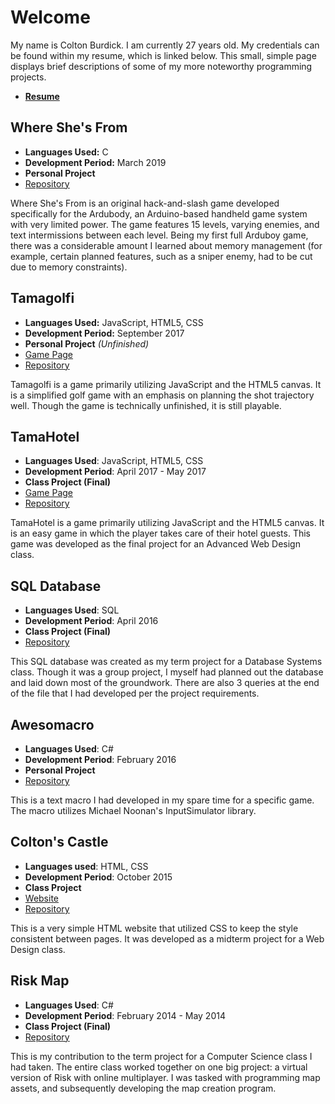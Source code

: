 # Welcome
My name is Colton Burdick. I am currently 27 years old. My credentials can be found within my resume, which is linked below. This small, simple page displays brief descriptions of some of my more noteworthy programming projects.
- [**Resume**](Colton_Burdick_Resume.PDF)



## Where She's From
- **Languages Used:** C
- **Development Period:** March 2019
- **Personal Project**
- [Repository](https://github.com/InvestigatorMelodytchi/wsf/tree/master/WHERESHESFROM)

Where She's From is an original hack-and-slash game developed specifically for the Ardubody, an Arduino-based handheld game system with very limited power. The game features 15 levels, varying enemies, and text intermissions between each level. Being my first full Arduboy game, there was a considerable amount I learned about memory management (for example, certain planned features, such as a sniper enemy, had to be cut due to memory constraints).



## Tamagolfi
- **Languages Used:** JavaScript, HTML5, CSS
- **Development Period:** September 2017
- **Personal Project** *(Unfinished)*
- [Game Page](https://investigatormelodytchi.github.io/tamagolfi/)
- [Repository](https://github.com/InvestigatorMelodytchi/tamagolfi)

Tamagolfi is a game primarily utilizing JavaScript and the HTML5 canvas. It is a simplified golf game with an emphasis on planning the shot trajectory well. Though the game is technically unfinished, it is still playable.



## TamaHotel
- **Languages Used**: JavaScript, HTML5, CSS
- **Development Period**: April 2017 - May 2017
- **Class Project (Final)**
- [Game Page](https://melodytchimuseum.github.io/tamahotel/)
- [Repository](https://github.com/MelodytchiMuseum/tamahotel)

TamaHotel is a game primarily utilizing JavaScript and the HTML5 canvas. It is an easy game in which the player takes care of their hotel guests. This game was developed as the final project for an Advanced Web Design class.



## SQL Database
- **Languages Used**: SQL
- **Development Period**: April 2016
- **Class Project (Final)**
- [Repository](https://github.com/MelodytchiMuseum/sqlproject)

This SQL database was created as my term project for a Database Systems class. Though it was a group project, I myself had planned out the database and laid down most of the groundwork. There are also 3 queries at the end of the file that I had developed per the project requirements.



## Awesomacro
- **Languages Used**: C#
- **Development Period**: February 2016
- **Personal Project**
- [Repository](https://github.com/MelodytchiMuseum/awesomacro)

This is a text macro I had developed in my spare time for a specific game. The macro utilizes Michael Noonan's InputSimulator library.



## Colton's Castle
- **Languages used**: HTML, CSS
- **Development Period**: October 2015
- **Class Project**
- [Website](https://melodytchimuseum.github.io/coltonscastle/index.html)
- [Repository](https://github.com/MelodytchiMuseum/coltonscastle)

This is a very simple HTML website that utilized CSS to keep the style consistent between pages. It was developed as a midterm project for a Web Design class.



## Risk Map
- **Languages Used**: C#
- **Development Period**: February 2014 - May 2014
- **Class Project (Final)**
- [Repository](https://github.com/MelodytchiMuseum/riskmap)

This is my contribution to the term project for a Computer Science class I had taken. The entire class worked together on one big project: a virtual version of Risk with online multiplayer. I was tasked with programming map assets, and subsequently developing the map creation program.
